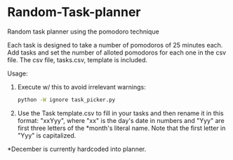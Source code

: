 # Random-Task-planner
Random task planner using the pomodoro technique

Each task is designed to take a number of pomodoros of 25 minutes each. Add tasks and set the number of alloted pomodoros for each one in the csv file.
The csv file, tasks.csv, template is included.

Usage:
1. Execute w/ this to avoid irrelevant warnings:

    ```bash
    python -W ignore task_picker.py
    ```
    
2. Use the Task template.csv to fill in your tasks and then rename it in this format: "xxYyy", where "xx" is the day's date in numbers and "Yyy" are first three
letters of the *month's literal name. Note that the first letter in "Yyy" is capitalized.

*December is currently hardcoded into planner.
